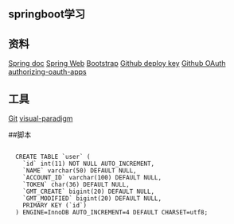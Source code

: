 ## springboot学习


## 资料

[Spring doc](https://spring.io/guides)
[Spring Web](https://spring.io/guides/gs/serving-web-content/)
[Bootstrap](https://www.bootcss.com/)
[Github deploy key](https://developer.github.com/v3/guides/managing-deploy-keys/#deploy-keys)
[Github OAuth](https://developer.github.com/apps/building-oauth-apps/creating-an-oauth-app/)
[authorizing-oauth-apps](https://developer.github.com/apps/building-oauth-apps/authorizing-oauth-apps/)

## 工具

[Git](https://git-scm.com/download)
[visual-paradigm](https://www.visual-paradigm.com/) 



##脚本

```

  CREATE TABLE `user` (
    `id` int(11) NOT NULL AUTO_INCREMENT,
    `NAME` varchar(50) DEFAULT NULL,
    `ACCOUNT_ID` varchar(100) DEFAULT NULL,
    `TOKEN` char(36) DEFAULT NULL,
    `GMT_CREATE` bigint(20) DEFAULT NULL,
    `GMT_MODIFIED` bigint(20) DEFAULT NULL,
    PRIMARY KEY (`id`)
  ) ENGINE=InnoDB AUTO_INCREMENT=4 DEFAULT CHARSET=utf8;
```
